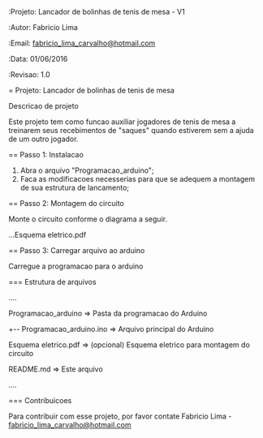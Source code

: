 :Projeto: Lancador de bolinhas de tenis de mesa - V1

:Autor: Fabricio Lima

:Email: fabricio_lima_carvalho@hotmail.com

:Data: 01/06/2016

:Revisao: 1.0

= Projeto: Lancador de bolinhas de tenis de mesa

Descricao de projeto

Este projeto tem como funcao auxiliar jogadores de tenis de mesa a treinarem seus recebimentos de "saques" quando estiverem sem a ajuda de um outro jogador.

== Passo 1: Instalacao

1. Abra o arquivo "Programacao_arduino";
2. Faca as modificacoes necesserias para que se adequem a montagem de sua estrutura de lancamento;

== Passo 2: Montagem do circuito

Monte o circuito conforme o diagrama a seguir.

...Esquema eletrico.pdf

== Passo 3: Carregar arquivo ao arduino

Carregue a programacao para o arduino

=== Estrutura de arquivos

....

 Programacao_arduino          => Pasta da programacao do Arduino 
 
 +-- Programacao_arduino.ino  => Arquivo principal do Arduino 
 
 Esquema eletrico.pdf         => (opcional) Esquema eletrico para montagem do circuito
 
 README.md                    => Este arquivo
 
....

=== Contribuicoes

Para contribuir com esse projeto, por favor contate Fabricio Lima - fabricio_lima_carvalho@hotmail.com
